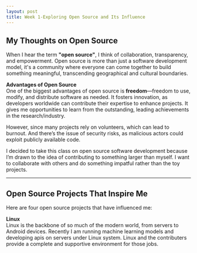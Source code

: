 ```yaml
---
layout: post
title: Week 1-Exploring Open Source and Its Influence
---
```


## My Thoughts on Open Source  

When I hear the term **"open source"**, I think of collaboration, transparency, and empowerment. Open source is more than just a software development model, it's a community where everyone can come together to build something meaningful, transcending geographical and cultural boundaries.  

**Advantages of Open Source**  
One of the biggest advantages of open source is **freedom**—freedom to use, modify, and distribute software as needed. It fosters innovation, as developers worldwide can contribute their expertise to enhance projects. It gives me opportunities to learn from the outstanding, leading achievements in the research/industry.

However, since many projects rely on volunteers, which can lead to burnout. And there’s the issue of security risks, as malicious actors could exploit publicly available code.

I decided to take this class on open source software development because I’m drawn to the idea of contributing to something larger than myself. I want to collaborate with others and do something impatful rather than the toy projects. 

---

## Open Source Projects That Inspire Me  

Here are four open source projects that have influenced me:  

**Linux**  
   Linux is the backbone of so much of the modern world, from servers to Android devices. Recently I am running machine learning models and developing apis on servers under Linux system. Linux and the contributers provide a complete and supportive environment for those jobs.
